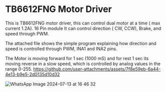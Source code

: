 # TB6612FNG Motor Driver
This is TB6612FNG motor driver, this can control dual motor at a time ( max current 1.2A).
16 Pin module
It can control direction ( CW, CCW), Brake, and speed through PWM.

The attached file shows the simple program explaining how direction and speed is controlled through PWM, INA1 and INA2 pins.

The Motor is moving forward for 1 sec (1000 mS) and for rest 1 sec its moving reverse in a slow speed, which is controlled by analog values in the range 0-255.
https://github.com/user-attachments/assets/7f8e59eb-6a44-4e13-b9e5-2d0135d10d32

![WhatsApp Image 2024-07-13 at 16 46 32](https://github.com/user-attachments/assets/058b6b25-a344-43ac-a8a9-fdf0d1fd2747)


